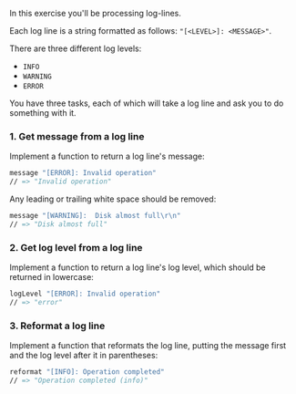 In this exercise you'll be processing log-lines.

Each log line is a string formatted as follows: `"[<LEVEL>]: <MESSAGE>"`.

There are three different log levels:

- `INFO`
- `WARNING`
- `ERROR`

You have three tasks, each of which will take a log line and ask you to do something with it.

### 1. Get message from a log line

Implement a function to return a log line's message:

```fsharp
message "[ERROR]: Invalid operation"
// => "Invalid operation"
```

Any leading or trailing white space should be removed:

```fsharp
message "[WARNING]:  Disk almost full\r\n"
// => "Disk almost full"
```

### 2. Get log level from a log line

Implement a function to return a log line's log level, which should be returned in lowercase:

```fsharp
logLevel "[ERROR]: Invalid operation"
// => "error"
```

### 3. Reformat a log line

Implement a function that reformats the log line, putting the message first and the log level after it in parentheses:

```fsharp
reformat "[INFO]: Operation completed"
// => "Operation completed (info)"
```
